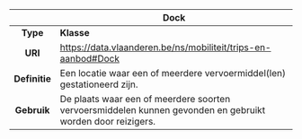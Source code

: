 | | Dock |
| :-----: | ------ |
| **Type**	| **Klasse** |
| **URI** | https://data.vlaanderen.be/ns/mobiliteit/trips-en-aanbod#Dock |
| **Definitie** |	Een locatie waar een of meerdere vervoermiddel(len) gestationeerd zijn. |
| **Gebruik**	| De plaats waar een of meerdere soorten vervoersmiddelen kunnen gevonden en gebruikt worden door reizigers. |

